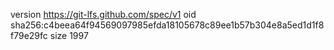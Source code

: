version https://git-lfs.github.com/spec/v1
oid sha256:c4beea64f94569097985efda18105678c89ee1b57b304e8a5ed1d1f8f79e29fc
size 1997
